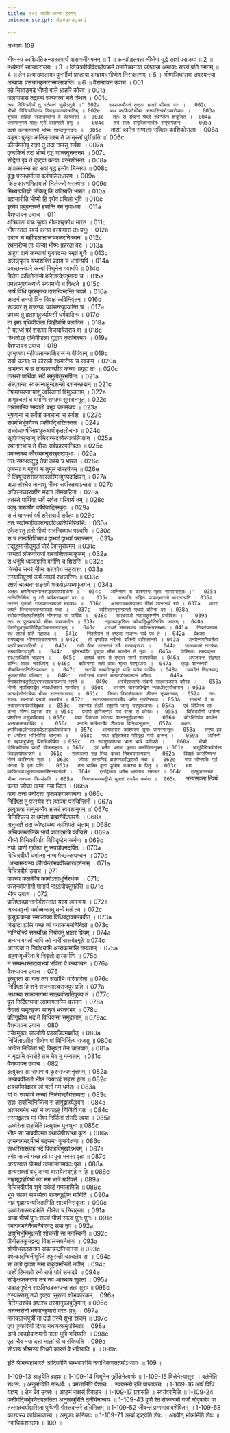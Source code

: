 ```yaml
---
title: १०९ काशि-कन्या-हरणम्
unicode_script: devanagari

---
```



अध्यायः 109

भीष्मस्य काशिपतिकन्याहरणार्थं वाराणसीगमनम् ॥ 1 ॥ कन्यां हृतवता भीष्मेण युद्धे राज्ञां पराजयः ॥ 2 ॥ मध्येमार्गं साल्वपराजयः ॥ 3 ॥ विचित्रवीर्यविवाहोपक्रमे तमनिच्छन्त्या ज्येष्ठाया अम्बयाः साल्वं प्रति गमनम् ॥ 4 ॥ तेन प्रत्याख्यातायाः पुनर्भीष्मं प्राप्ताया अम्ब्रायाः भीष्मेण निराकरणम् ॥ 5 ॥ भीष्मजिघांसया तपस्यन्त्या अम्बायाः प्रसन्नात्कुमारान्मालाप्राप्तिः ॥ 6 ॥
वैशम्पायन उवाच ।	001  
हते चित्राङ्गदे भीष्मो बाले भ्रातरि कौरव ।	001a  
पालयामास तद्राज्यं सत्यवत्या मते स्थितः ॥	001c  
`तथा विचित्रवीर्यं तु वर्तमानं सुखेऽतुले ।'	002a  
सम्प्राप्तयौवनं दृष्ट्वा भ्रातरं धीमतां वरः ।	002c  
भीष्मो विचित्रवीर्यस्य विवाहायाकरोन्मतिम् ॥	002e  
अथ काशिपतेर्भीष्मः कन्यास्तिस्रोऽप्सरोपमाः ।	003a  
शुश्राव सहिता राजन्वृण्वाना वै स्वयंवरम् ॥	003c  
ततः स रथिनां श्रेष्ठो रथेनैकेन शत्रुजित् ।	004a  
जगामानुमते मातुः पुरीं वाराणसीं प्रभुः ॥	004c  
तत्र राज्ञः समुदितान्सर्वतः समुपागतान् ।	005a  
ददर्श कन्यास्ताश्वै भीष्मः शान्तनुनन्दनः ॥	005c  
`तासां कामेन सम्मत्ताः सहिताः काशिकोसलाः ।	006a  
वङ्गाः पुण्ड्राः कलिङ्गाश्च ते जग्मुस्तां पुरीं प्रति ॥'	006c  
कीर्त्यमानेषु राज्ञां तु तदा नामसु सर्वशः ।	007a  
एकाकिनं तदा भीष्मं वृद्धं शान्तनुनन्दनम् ॥	007c  
सोद्वेगा इव तं दृष्ट्वा कन्याः परमशोभनाः ।	008a  
अपाक्रामन्त ताः सर्वा वृद्ध इत्येव चिन्तया ॥	008c  
वृद्धः परमधर्मात्मा वलीपलितधारणः ।	009a  
किङ्कारणमिहायातो निर्लज्जो भरतर्षभः ॥	009c  
मिथ्याप्रतिज्ञो लोकेषु किं वदिष्यति भारत ।	010a  
ब्रह्मचारीति भीष्मो हि वृथैव प्रथितो भुवि ॥	010c  
इत्येवं प्रबुवन्तस्ते हसन्ति स्म नृपाधमाः ।	011a  
वैशम्पायन उवाच ।	011  
क्षत्रियाणां वचः श्रुत्वा भीष्मश्चुक्रोध भारत ॥	011c  
भीष्मस्तदा स्वयं कन्या वरयामास ताः प्रभुः ।	012a  
उवाच च महीपालान्राजञ्जलदनिःस्वनः ॥	012c  
रथमारोप्य ताः कन्या भीष्मः प्रहरतां वरः ।	013a  
आहूय दानं कन्यानां गुणवद्भ्यः स्मृतं बुधैः ॥	013c  
अलङ्कृत्य यथाशक्ति प्रदाय च धनान्यपि ।	014a  
प्रयच्छन्त्यपरे कन्यां मिथुनेन गवामपि ॥	014c  
वित्तेन कथितेनान्ये बलेनान्येऽनुमान्य च ।	015a  
प्रमत्तामुपयन्त्यन्ये स्वयमन्ये च विन्दते ॥	015c  
आर्षं विधिं पुरस्कृत्य दारान्विन्दन्ति चापरे ।	016a  
अष्टमं तमथो वित्त विवाहं कविभिर्वृतम् ॥	016c  
स्वयंवरं तु राजन्याः प्रशंसन्त्युपयान्ति च ।	017a  
प्रमथ्य तु हृतामाहुर्ज्यायसीं धर्मवादिनः ॥	017c  
ता इमाः पृथिवीपाला जिहीर्षामि बलादितः ।	018a  
ते यतध्वं परं शक्त्या विजयायेतराय वा ॥	018c  
स्थितोऽहं पृथिवीपाला युद्धाय कृतनिश्चयः ।	019a  
वैशम्पायन उवाच ।	019  
एवमुक्त्वा महीपालान्काशिराजं च वीर्यवान् ॥	019c  
सर्वाः कन्याः स कौरव्यो रथमारोप्य च स्वकम् ।	020a  
आमन्त्र्य च स तान्प्रायाच्छीघ्रं कन्याः प्रगृह्य ताः ॥	020c  
ततस्ते पार्थिवाः सर्वे समुत्पेतुरमर्षिताः ।	021a  
संस्पृशन्तः स्वकान्बाहून्दशन्तो दशनच्छदान् ॥	021c  
तेषामाभरणान्याशु त्वरितानां विमुञ्चताम् ।	022a  
आमुञ्चतां च वर्माणि सम्भ्रमः सुमहानभूत् ॥	022c  
ताराणामिव सम्पातो बभूव जनमेजय ।	023a  
भूषणानां च सर्वेषां कवचानां च सर्वशः ॥	023c  
सवर्मभिर्भूषणैश्च प्रकीर्यद्भिरितस्ततः ।	024a  
सक्रोधामर्षजिह्मभ्रूकषायीकृतलोचनाः ॥	024c  
सूतोपक्लृप्तान् रुचिरान्सदश्वैरुपकल्पितान् ।	025a  
रथानास्थाय ते वीराः सर्वप्रहरणान्विताः ॥	025c  
प्रयान्तमथ कौरव्यमनुसस्रुरुदायुधाः ।	026a  
ततः समभवद्युद्धं तेषां तस्य च भारत ।	026c  
एकस्य च बहूनां च तुमुलं रोमहर्षणम् ॥	026e  
ते त्विषून्दशसाहस्रांस्तस्मिन्युगपदाक्षिपन् ।	027a  
अप्राप्तांश्चैव तानाशु भीष्मः सर्वांस्तथाऽन्तरा ॥	027c  
अच्छिनच्छरवर्षेण महता लोमवाहिना ।	028a  
ततस्ते पार्थिवाः सर्वे सर्वतः परिवार्य तम् ॥	028c  
ववृषुः शरवर्षेण वर्षेणेवाद्रिमम्बुदाः ।	029a  
स तं बाणमयं वर्षं शरैरावार्य सर्वतः ॥	029c  
ततः सर्वान्महीपालान्पर्यविध्यत्त्रिभिस्त्रिभिः ।	030a  
एकैकस्तु ततो भीष्मं राजन्विव्याध पञ्चभिः ॥	030c  
स च तान्प्रतिविव्याध द्वाभ्यां द्वाभ्यां पराक्रमन् ।	031a  
तद्युद्धमासीत्तुमुलं घोरं देवासुरोपमम् ॥	031c  
पश्यतां लोकवीराणां शरशक्तिसमाकुलम् ।	032a  
स धनूंषि ध्वजाग्राणि वर्माणि च शिरांसि ॥	032c  
चिच्छेद समरे भीष्मः शतशोथ सहस्रशः ।	033a  
तस्यातिपुरुषं कर्म लाघवं रथचारिणः ॥	033c  
रक्षणं चात्मनः सङ्ख्ये शत्रवोऽप्यभ्यपूजयन् ।	034a  
`अक्षतः क्षपयित्वान्यानसङ्ख्येयपराक्रमः ॥	034c  
आनिनाय स काश्यस्य सुताः सागरगासुतः ।'	035a  
तान्विनिर्जित्य तु रणे सर्वशस्त्रभृतां वरः ॥	035c  
कन्याभिः सहितः प्रायाद्भारतो भारतान्प्रति ।	036a  
ततस्तं पृष्ठतो राजञ्शाल्वराजो महारथः ॥	036c  
अभ्यगच्छदमेयात्मा भीष्मं शान्तनवं रणे ।	037a  
वारणं जघने भिन्दन्दन्ताभ्यामपरो यथा ॥	037c  
वासितामनुसम्प्राप्तो यूथपो बलिनां वरः ।	038a  
स्त्रीकामस्तिष्ठतिष्ठेति भीष्ममाह स पार्थिवः ॥	038c  
साल्वराजो महाबाहुरमर्षेण प्रचोदितः ।	039a  
ततः स पुरुषव्याघ्रो भीष्मः परबलार्दनः ॥	039c  
तद्वाक्याकुलितः क्रोधाद्विधूमोग्निरिव ज्वलन् ।	040a  
विततेषुधनुष्पाणिर्विकुञ्चितललाटभृत् ॥	040c  
क्षत्रधर्मं समास्थाय व्यपेतभयसम्भ्रमः ।	041a  
निवर्तयामास रथं साल्वं प्रति महारथः ॥	041c  
निवर्तमानं तं दृष्ट्वा राजानः सर्व एव ते ।	042a  
प्रेक्षकाः समपद्यन्त भीष्मसाल्वसमागमे ॥	042c  
तौ वृषाविव नर्दन्तौ बलिनौ वासितान्तरे ।	043a  
अन्योन्यमभिवर्तेतां बलविक्रमशालिनौ ॥	043c  
ततो भीष्मं शान्तनवं शरैः शतसहस्रशः ।	044a  
साल्वराजो नरश्रेष्ठः समवाकिरदाशुगैः ॥	044c  
पूर्वमभ्यर्दितं दृष्ट्वा भीष्मं साल्वेन ते नृपाः ।	045a  
विस्मिताः समपद्यन्त साधुसाध्विति चाब्रुवन् ॥	045c  
लाघवं तस्य ते दृष्ट्वा समरे सर्वपार्थिवाः ।	046a  
अपूजयन्त संहृष्टा वाग्भिः साल्वं नराधिपम् ॥	046c  
क्षत्रियाणां ततो वाचः श्रुत्वा परपुञ्जयः ।	047a  
क्रुद्धः शान्तनवो भीष्मस्तिष्ठतिष्ठेत्यभाषत ॥	047c  
सारथिं चाब्रवीत्क्रुद्धो याहि यत्रैष पार्थिवः ।	048a  
यावदेनं निहन्म्यद्य भुजङ्गमिव पक्षिराट् ॥	048c  
ततोऽस्त्रं वारुणं सम्यग्योजयामास कौरवः ।	049a  
तेनाश्वांश्चतुरोऽमृद्गात्साल्वराजस्य भूपते ॥	049c  
अस्त्रैरस्त्राणि संवार्य साल्वराजस्य कौरवः ।	050a  
भीष्मो नृपतिशार्दूल न्यवधीत्तस्य सारथिम् ॥	050c  
अस्त्रेण चास्याथैन्द्रेण न्यवधीत्तुरगोत्तमान् ।	051a  
कन्याहेतोर्नरश्रेष्ठ भीष्मः शान्तनवस्तदा ॥	051c  
जित्वा विसर्जयामास जीवन्तं नृपसत्तमम् ।	052a  
ततः साल्वः स्वनगरं प्रययौ भरतर्षभ ॥	052c  
स्वराज्यमन्वशाच्चैव धर्मेण नृपतिस्तदा ।	053a  
राजानो ये च तत्रासन्स्वयंवरदिदृक्षवः ॥	053c  
स्वान्येव तेऽपि राष्ट्राणि जग्मुः परपुरञ्जयाः ।	054a  
एवं विजित्य ताः कन्या भीष्मः प्रहरतां वरः ॥	054c  
प्रययौ हास्तिनपुरं यत्र राजा स कौरवः ।	055a  
विचित्रवीर्यो धर्मात्मा प्रशास्ति वसुधामिमाम् ॥	055c  
यथा पितास्य कौरव्यः शान्तनुर्नृपसत्तमः ।	056a  
सोऽचिरेणैव कालेन अत्यक्रामन्नराधिप ॥	056c  
वनानि सरितश्चैव शैलांश्च विनिधान्द्रुमान् ।	057a  
अक्षतः क्षपयित्वाऽरीन्सङ्ख्येऽसङ्ख्येयविक्रमः ॥	057c  
आनयामास काश्यस्य सुताः सागरगासुतः ।	058a  
स्नुषा इव स धर्मात्मा भगिनीरिव चानुजाः ॥	058c  
यथा दुहितश्चैव परिगृह्य ययौ कुरून् ।	059a  
आनिन्ये स महाबाहुर्भ्रातुः प्रियचिकीर्षया ॥	059c  
ताः सर्वगुणसम्पन्ना भ्राता भ्रात्रे यवीयसे ।	060a  
भीष्मो विचित्रवीर्याय प्रददौ विक्रमाहृताः ॥	060c  
एवं धर्मेण धर्मज्ञः कृत्वा कर्मातिमानुषम् ।	061a  
भ्रातुर्विचित्रवीर्यस्य विवाहायोपचक्रमे ॥	061c  
सत्यवत्या सह मिथः कृत्वा निश्चयमात्मवान् ।	062a  
विवाहं कारयिष्यन्तं भीष्मं काशिपतेः सुता ।	062c  
ज्येष्ठा तासामिदं वाक्यमब्रवीद्धसती तदा ॥	062e  
मया सौभपतिः पूर्वं मनसा हि वृतः पतिः ।	063a  
तेन चास्मि वृता पूर्वमेष कामश्च मे पितुः ॥	063c  
मया वरयितव्योऽभूत्साल्वस्तस्मिन्स्वयंवरे ।	064a  
एतद्विज्ञाय धर्मज्ञ धर्मतत्त्वं समाचर ॥	064c  
एवमुक्तस्तया भीष्मः कन्यया विप्रसंसदि ।	065a  
चिन्तामभ्यगमद्वीरो युक्तां तस्यैव कर्मणः ॥	065c  
`अन्यसक्ता त्वियं कन्या ज्येष्ठा त्वम्बा मया जिता ।	066a  
वाचा दत्ता मनोदत्ता कृतमङ्गलवाचना ॥	066c  
निर्दिष्टा तु परस्यैव सा त्याज्या परचिन्तिनी ।	067a  
इत्युक्त्वा चानुमान्यैव भ्रातरं स्ववशानुगम् ॥'	067c  
विनिश्चित्य स धर्मज्ञो ब्राह्मणैर्वेदपारगैः ।	068a  
अनुजज्ञे तदा ज्येष्ठामम्बां काशिपतेः सुताम् ॥	068c  
अम्बिकाम्बालिके भार्ये प्रादाद्भ्रात्रे यवीयसे ।	069a  
भीष्मो विचित्रवीर्याय विधिदृष्टेन कर्मणा ॥	069c  
तयोः पाणी गृहीत्वा तु रूपयौवनदर्पितः ।	070a  
विचित्रवीर्यो धर्मात्मा नाम्बामैच्छत्कथम्चन ॥	070c  
`अम्बामन्यस्य कीर्त्यन्तीमब्रवीच्चारुदर्शनाम् ।	071a  
विचित्रवीर्य उवाच ।	071  
पापस्य फलमेवैष कामोऽसाधुर्निरर्थकः ।	071c  
परतन्त्रोपभोगो मामार्य नाऽऽयोक्तुमर्हसि ॥	071e  
भीष्म उवाच ।	072  
प्रातिष्ठच्छान्तनोर्वंशस्तात यस्य त्वमन्वयः ।	072a  
अकामवृत्तो धर्मात्मन्साधु मन्ये मतं तव ॥	072c  
इत्युक्त्वाम्बां समालोक्य विधिवद्वाक्यमब्रवीत् ।	073a  
विसृष्टा ह्यसि गच्छ त्वं यथाकाममनिन्दिते ॥	073c  
नानियोज्ये समर्थोऽहं नियोक्तुं भ्रातरं प्रियम् ।	074a  
अन्यभावगतां चापि को नारीं वासयेद्गृहे ॥	074c  
अतस्त्वां न नियोक्ष्यामि अन्यकामासि गम्यताम् ।	075a  
अहमप्यूर्ध्वरेता वै निवृत्तो दारकर्मणि ॥	075c  
न सम्बन्धस्तदावाभ्यां भविता वै कथञ्चन ।	076a  
वैशम्पायन उवाच ।	076  
इत्युक्ता सा गता तत्र सखीभिः परिवारिता ॥	076c  
निर्दिष्टा हि शनै राजन्साल्वराजपुरं प्रति ।	077a  
अथाम्बा साल्वमागम्य साऽब्रवीत्प्रतिपूज्य तं ॥	077c  
पुरा निर्दिष्टभावा त्वामागतास्मि वरानन ।	078a  
देवव्रतं समुत्सृज्य सानुजं भरतर्षभम् ॥	078c  
प्रतिगृह्णीष्व भद्रं ते विधिवन्मां समुद्यताम् ॥	079ac  
वैशम्पायन उवाच ।	080  
तयैवमुक्तः साल्वोपि प्रहसन्निदमब्रवीत् ।	080a  
निर्जिताऽसीह भीष्मेण मां विनिर्जित्य राजसु ॥	080c  
अन्येन निर्जितां भद्रे विसृष्टां तेन चालयात् ।	081a  
न गृह्णामि वरारोहे तत्र चैव तु गम्यताम् ॥	081c  
वैशम्पायन उवाच ।	082  
इत्युक्ता सा समागम्य कुरुराज्यमनुत्तमम् ।	082a  
अम्बाब्रवीत्ततो भीष्मं त्वयाऽहं सहसा हृता ॥	082c  
क्षत्रधर्ममवेक्षस्व त्वं भर्ता मम धर्मतः ।	083a  
यां यः स्वयंवरे कन्यां निर्जयेच्छौर्यसम्पदा ॥	083c  
राज्ञः सर्वान्विनिर्जित्य स तामुद्वाहयेद्ध्रुवम् ।	084a  
अतस्त्वमेव भर्ता मे त्वयाऽहं निर्जिता यतः ॥	084c  
तस्माद्वहस्व मां भीष्म निर्जितां संसदि त्वया ।	085a  
ऊर्ध्वरेता ह्यहमिति प्रत्युवाच पुनःपुनः ॥	085c  
भीष्मं सा चाब्रवीदम्बा यथाजैषीस्तथा कुरु ।	086a  
एवमन्वगमद्भीष्मं षट्समाः पुष्करेक्षणा ॥	086c  
ऊर्ध्वरेतास्त्वहं भद्रे विवाहविमुखोऽभवम् ।	087a  
तमेव साल्वं गच्छ त्वं यः पुरा मनसा वृतः ॥	087c  
अन्यसक्तं किमर्थं त्वमात्मानमवदः पुरा ।	088a  
अन्यसक्तां वधूं कन्यां वासयेत्स्वगृहे न हि ॥	088c  
नाहमुद्वाहयिष्ये त्वां मम भ्रात्रे यवीयसे ।	089a  
विचित्रवीर्याय शुभे यथेष्टं गम्यतामिति ॥	089c  
भूयः साल्वं समभ्येत्य राजन्गृह्णीष्व मामिति ।	090a  
नाहं गृह्णाम्यन्यजितामिति साल्वनिराकृता ॥	090c  
ऊर्ध्वरेतास्त्वहमिति भीष्मेण च निराकृता ।	091a  
अम्बा भीष्मं पुनः साल्वं भीष्मं साल्वं पुनः पुनः ॥	091c  
गमनागमनेनैवमनैषीत्षट् समा नृप ।	092a  
अश्रुभिर्भूमिमुक्षन्ती शोचन्ती सा मनस्विनी ॥	092c  
पीनोन्नतकुचद्वन्द्वा विशालजघनेक्षणा ।	093a  
श्रोणीभरालसगमा राकाचन्द्रनिभानना ॥	093c  
वर्षत्कादम्बिनीमूर्ध्नि स्फुरन्ती चञ्चलेव सा ।	094a  
सा ततो द्वादश समा बाहुदामभितो नदीम् ।	094c  
पार्श्वे हिमवतो रम्ये तपो घोरं समाददे ॥	094e  
सङ्क्षिप्तकरणा तत्र तप आस्थाय सुव्रता ।	095a  
पादाङ्गुष्ठेन साऽतिष्ठदकम्पन्त ततः सुराः ॥	095c  
तस्यास्तत्तु तपो दृष्ट्वा सुराणां क्षोभकारकम् ।	096a  
विस्मितश्चैव हृष्टश्च तस्यानुग्रहबुद्धिमान् ॥	096c  
अनन्तसेनो भगवान्कुमारो वरदः प्रभुः ।	097a  
मानयन्राजपुत्रीं तां ददौ तस्यै शुभां स्रजम् ॥	097c  
एषा पुष्करिणी दिव्या यथावत्समुपस्थिता ।	098a  
अम्बे त्वच्छोकशमनी माला भुवि भविष्यति ॥	098c  
एतां चैव मया दत्तां मालां यो धारयिष्यति ।	099a  
सोऽस्य भीष्मस्य निधने कारणं वै भविष्यति ॥ ॥	099c  

इति श्रीमन्महाभारते आदिपर्वणि सम्भवपर्वणि नवाधिकशततमोऽध्यायः ॥ 109 ॥

1-109-13 आहूयेति ब्राह्मः ॥ 1-109-14 मिथुनेन गृहीतेनेत्यार्षः ॥ 1-109-15 वित्तेनेत्यासुरः । बलेनेति राक्षसः । अनुमान्येति गान्धर्वः । प्रमत्तामिति पैशाचः । स्वयमन्ये इति प्राजापत्यः ॥ 1-109-16 आर्षं विधिं यज्ञम् । तेन दैव उक्तः । अष्टमं राक्षसं विवाहम् ॥ 1-109-17 प्रशंसति । स्वयंवरमिति ॥ 1-109-24 प्रकीर्यद्भिर्भूषणैरुपलक्षिता अनुसस्रुरिति तृतीयेनान्वयः ॥ 1-109-43 वृषौ रेतःसेककामौ गजौ गोवृषावेव वा तत्साहचर्याद्वासिता पुष्पिणी गौस्तदन्तरे तन्निमित्तम् ॥ 1-109-52 जीवन्तं प्राणमात्रावशेषितम् ॥ 1-109-58 काश्यस्य काशिराजस्य । अनुजाः कनिष्ठाः ॥ 1-109-71 अम्बां दृष्ट्वेति शेषः । अब्रवीत् भीष्ममिति शेषः ॥ नवाधिकशततमः ॥ 109 ॥